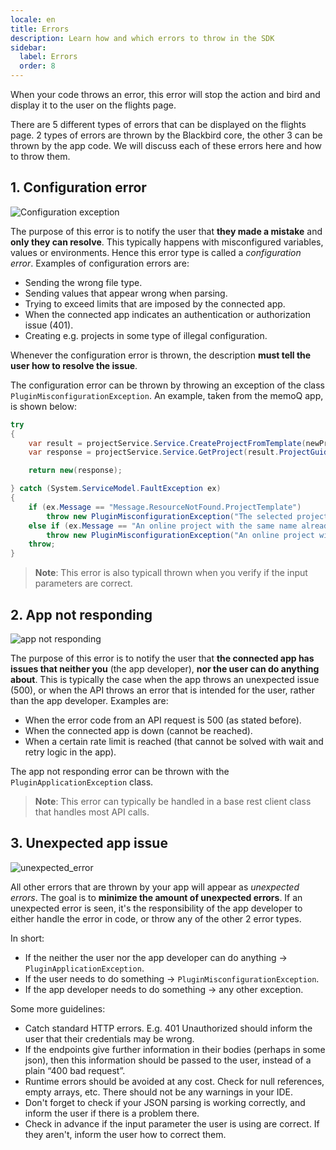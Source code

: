 ```yaml
---
locale: en
title: Errors
description: Learn how and which errors to throw in the SDK
sidebar:
  label: Errors
  order: 8
---
```


When your code throws an error, this error will stop the action and bird and display it to the user on the flights page.

There are 5 different types of errors that can be displayed on the flights page. 2 types of errors are thrown by the Blackbird core, the other 3 can be thrown by the app code. We will discuss each of these errors here and how to throw them.

## 1. Configuration error

![Configuration exception](~/assets/docs/conventions/configuration_error.png)

The purpose of this error is to notify the user that **they made a mistake** and **only they can resolve**. This typically happens with misconfigured variables, values or environments. Hence this error type is called a *configuration error*. Examples of configuration errors are:

- Sending the wrong file type.
- Sending values that appear wrong when parsing.
- Trying to exceed limits that are imposed by the connected app.
- When the connected app indicates an authentication or authorization issue (401).
- Creating e.g. projects in some type of illegal configuration.

Whenever the configuration error is thrown, the description **must tell the user how to resolve the issue**.

The configuration error can be thrown by throwing an exception of the class `PluginMisconfigurationException`. An example, taken from the memoQ app, is shown below:

```cs
try
{
    var result = projectService.Service.CreateProjectFromTemplate(newProject);
    var response = projectService.Service.GetProject(result.ProjectGuid);

    return new(response);

} catch (System.ServiceModel.FaultException ex)
{
    if (ex.Message == "Message.ResourceNotFound.ProjectTemplate")
        throw new PluginMisconfigurationException("The selected project template does not exist. Please select a different template.");
    else if (ex.Message == "An online project with the same name already exists.")
        throw new PluginMisconfigurationException("An online project with the same name already exists. Please configure a unique name.");
    throw;
}
```

> **Note**: This error is also typicall thrown when you verify if the input parameters are correct.

## 2. App not responding

![app not responding](~/assets/docs/conventions/not_responding_error.png)

The purpose of this error is to notify the user that **the connected app has issues that neither you** (the app developer), **nor the user can do anything about**. This is typically the case when the app throws an unexpected issue (500), or when the API throws an error that is intended for the user, rather than the app developer. Examples are:

- When the error code from an API request is 500 (as stated before).
- When the connected app is down (cannot be reached).
- When a certain rate limit is reached (that cannot be solved with wait and retry logic in the app).

The app not responding error can be thrown with the `PluginApplicationException` class.

> **Note**: This error can typically be handled in a base rest client class that handles most API calls.

## 3. Unexpected app issue

![unexpected_error](~/assets/docs/conventions/unexpected_error.png)

All other errors that are thrown by your app will appear as *unexpected errors*. The goal is to **minimize the amount of unexpected errors**. If an unexpected error is seen, it's the responsibility of the app developer to either handle the error in code, or throw any of the other 2 error types.

In short:

- If the neither the user nor the app developer can do anything -> `PluginApplicationException`.
- If the user needs to do something -> `PluginMisconfigurationException`.
- If the app developer needs to do something -> any other exception.

Some more guidelines:

- Catch standard HTTP errors. E.g. 401 Unauthorized should inform the user that their credentials may be wrong.
- If the endpoints give further information in their bodies (perhaps in some json), then this information should be passed to the user, instead of a plain “400 bad request”.
- Runtime errors should be avoided at any cost. Check for null references, empty arrays, etc. There should not be any warnings in your IDE.
- Don't forget to check if your JSON parsing is working correctly, and inform the user if there is a problem there.
- Check in advance if the input parameter the user is using are correct. If they aren't, inform the user how to correct them.
